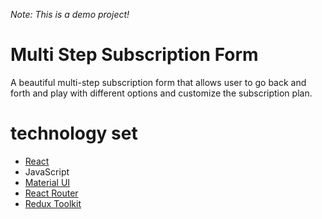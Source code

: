 _Note: This is a demo project!_

# Multi Step Subscription Form
A beautiful multi-step subscription form that allows user to go back and forth and play with different options and customize the subscription plan.
# technology set
- [React](https://react.dev/)
- JavaScript
- [Material UI](https://mui.com/)
- [React Router](https://reactrouter.com/en/main)
- [Redux Toolkit](https://redux-toolkit.js.org/)